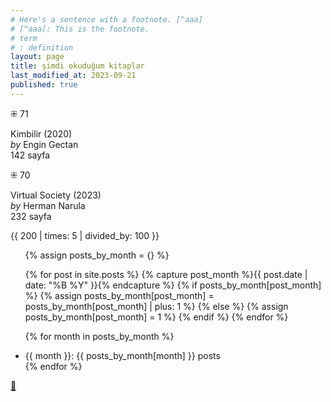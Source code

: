 ```yaml
---
# Here's a sentence with a footnote. [^aaa]
# [^aaa]: This is the footnote.
# term
# : definition
layout: page
title: şimdi okuduğum kitaplar
last_modified_at: 2023-09-21
published: true
---
```


⁜ 71  

Kimbilir (2020)  
_by_ Engin Gectan  
142 sayfa  

⁜ 70  

Virtual Society (2023)  
_by_ Herman Narula  
232 sayfa  

{{ 200 | times: 5 | divided_by: 100 }}

  
<ul>
{% assign posts_by_month = {} %}

{% for post in site.posts %}
    {% capture post_month %}{{ post.date | date: "%B %Y" }}{% endcapture %}
    {% if posts_by_month[post_month] %}
        {% assign posts_by_month[post_month] = posts_by_month[post_month] | plus: 1 %}
    {% else %}
        {% assign posts_by_month[post_month] = 1 %}
    {% endif %}
{% endfor %}

{% for month in posts_by_month %}
    <li>{{ month }}: {{ posts_by_month[month] }} posts</li>
{% endfor %}
</ul>

[🍃](https://www.nonfictionbooks.xyz/now.html "şimdi okuduğum kitaplar")
